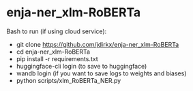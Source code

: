 # enja-ner_xlm-RoBERTa

Bash to run (if using cloud service): 
- git clone https://github.com/jdirkx/enja-ner_xlm-RoBERTa
- cd enja-ner_xlm-RoBERTa
- pip install -r requirements.txt
- huggingface-cli login (to save to huggingface)
- wandb login (if you want to save logs to weights and biases)
- python scripts/xlm_RoBERTa_NER.py
